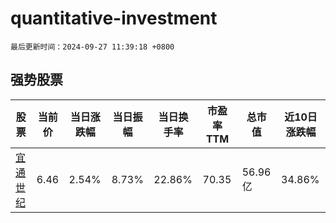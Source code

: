 # quantitative-investment

`最后更新时间：2024-09-27 11:39:18 +0800`

## 强势股票

|股票|当前价|当日涨跌幅|当日振幅|当日换手率|市盈率TTM|总市值|近10日涨跌幅|
|----|----|----|----|----|----|----|----|
|[宜通世纪](https://xueqiu.com/S/SZ300310)|6.46|2.54%|8.73%|22.86%|70.35|56.96亿|34.86%|

